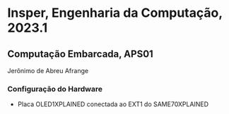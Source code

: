 # Insper, Engenharia da Computação, 2023.1

## Computação Embarcada, APS01

Jerônimo de Abreu Afrange

### Configuração do Hardware

- Placa OLED1XPLAINED conectada ao EXT1 do SAME70XPLAINED
